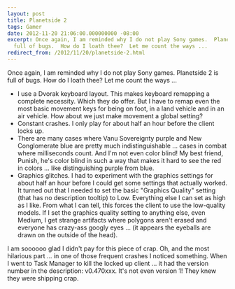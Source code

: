 ```yaml
---
layout: post
title: Planetside 2
tags: Gamer
date: 2012-11-20 21:06:00.000000000 -08:00
excerpt: Once again, I am reminded why I do not play Sony games.  Planetside 2 is
  full of bugs.  How do I loath thee?  Let me count the ways ...
redirect_from: /2012/11/20/planetside-2.html
---
```


Once again, I am reminded why I do not play Sony games.  Planetside 2 is full of bugs.  How do I loath thee?  Let me count the ways ...

* I use a Dvorak keyboard layout.  This makes keyboard remapping a complete necessity.  Which they do offer.  But I have to remap even the most basic movement keys for being on foot, in a land vehicle and in an air vehicle.  How about we just make movement a global setting?
* Constant crashes.  I only play for about half an hour before the client locks up.
* There are many cases where Vanu Sovereignty purple and New Conglomerate blue are pretty much indistinguishable ... cases in combat where milliseconds count.  And I'm not even color blind!  My best friend, Punish, he's color blind in such a way that makes it hard to see the red in colors ... like distinguishing purple from blue.
* Graphics glitches.  I had to experiment with the graphics settings for about half an hour before I could get some settings that actually worked.  It turned out that I needed to set the basic "Graphics Quality" setting (that has no description tooltip) to Low.  Everything else I can set as high as I like.  From what I can tell, this forces the client to use the low-quality models.  If I set the graphics quality setting to anything else, even Medium, I get strange artifacts where polygons aren't erased and everyone has crazy-ass googly eyes ... (it appears the eyeballs are drawn on the outside of the head).

I am soooooo glad I didn't pay for this piece of crap.  Oh, and the most hilarious part ... in one of those frequent crashes I noticed something.  When I went to Task Manager to kill the locked up client ... it had the version number in the description: v0.470xxx.  It's not even version 1!  They knew they were shipping crap.

